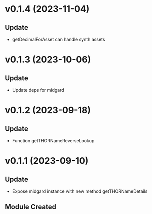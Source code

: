# v0.1.4 (2023-11-04)

## Update

- getDecimalForAsset can handle synth assets

# v0.1.3 (2023-10-06)

## Update

- Update deps for midgard

# v0.1.2 (2023-09-18)

## Update

- Function getTHORNameReverseLookup

# v0.1.1 (2023-09-10)

## Update

- Expose midgard instance with new method getTHORNameDetails

## Module Created
